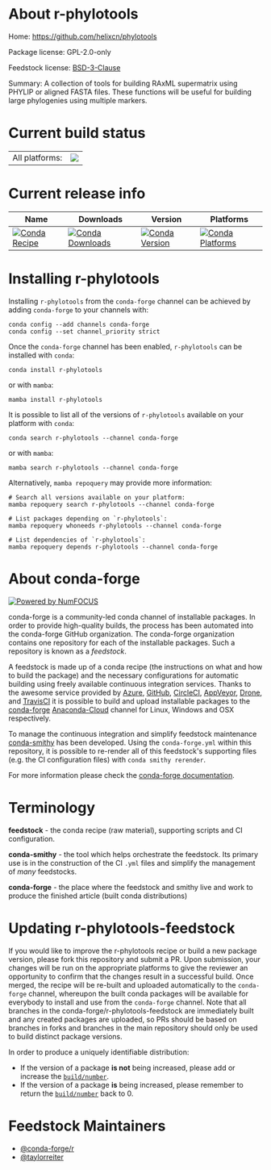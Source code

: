 About r-phylotools
==================

Home: https://github.com/helixcn/phylotools

Package license: GPL-2.0-only

Feedstock license: [BSD-3-Clause](https://github.com/conda-forge/r-phylotools-feedstock/blob/main/LICENSE.txt)

Summary: A collection of tools for building RAxML supermatrix using PHYLIP or aligned FASTA files. These functions will be useful for building large phylogenies using multiple markers.

Current build status
====================


<table><tr><td>All platforms:</td>
    <td>
      <a href="https://dev.azure.com/conda-forge/feedstock-builds/_build/latest?definitionId=10641&branchName=main">
        <img src="https://dev.azure.com/conda-forge/feedstock-builds/_apis/build/status/r-phylotools-feedstock?branchName=main">
      </a>
    </td>
  </tr>
</table>

Current release info
====================

| Name | Downloads | Version | Platforms |
| --- | --- | --- | --- |
| [![Conda Recipe](https://img.shields.io/badge/recipe-r--phylotools-green.svg)](https://anaconda.org/conda-forge/r-phylotools) | [![Conda Downloads](https://img.shields.io/conda/dn/conda-forge/r-phylotools.svg)](https://anaconda.org/conda-forge/r-phylotools) | [![Conda Version](https://img.shields.io/conda/vn/conda-forge/r-phylotools.svg)](https://anaconda.org/conda-forge/r-phylotools) | [![Conda Platforms](https://img.shields.io/conda/pn/conda-forge/r-phylotools.svg)](https://anaconda.org/conda-forge/r-phylotools) |

Installing r-phylotools
=======================

Installing `r-phylotools` from the `conda-forge` channel can be achieved by adding `conda-forge` to your channels with:

```
conda config --add channels conda-forge
conda config --set channel_priority strict
```

Once the `conda-forge` channel has been enabled, `r-phylotools` can be installed with `conda`:

```
conda install r-phylotools
```

or with `mamba`:

```
mamba install r-phylotools
```

It is possible to list all of the versions of `r-phylotools` available on your platform with `conda`:

```
conda search r-phylotools --channel conda-forge
```

or with `mamba`:

```
mamba search r-phylotools --channel conda-forge
```

Alternatively, `mamba repoquery` may provide more information:

```
# Search all versions available on your platform:
mamba repoquery search r-phylotools --channel conda-forge

# List packages depending on `r-phylotools`:
mamba repoquery whoneeds r-phylotools --channel conda-forge

# List dependencies of `r-phylotools`:
mamba repoquery depends r-phylotools --channel conda-forge
```


About conda-forge
=================

[![Powered by
NumFOCUS](https://img.shields.io/badge/powered%20by-NumFOCUS-orange.svg?style=flat&colorA=E1523D&colorB=007D8A)](https://numfocus.org)

conda-forge is a community-led conda channel of installable packages.
In order to provide high-quality builds, the process has been automated into the
conda-forge GitHub organization. The conda-forge organization contains one repository
for each of the installable packages. Such a repository is known as a *feedstock*.

A feedstock is made up of a conda recipe (the instructions on what and how to build
the package) and the necessary configurations for automatic building using freely
available continuous integration services. Thanks to the awesome service provided by
[Azure](https://azure.microsoft.com/en-us/services/devops/), [GitHub](https://github.com/),
[CircleCI](https://circleci.com/), [AppVeyor](https://www.appveyor.com/),
[Drone](https://cloud.drone.io/welcome), and [TravisCI](https://travis-ci.com/)
it is possible to build and upload installable packages to the
[conda-forge](https://anaconda.org/conda-forge) [Anaconda-Cloud](https://anaconda.org/)
channel for Linux, Windows and OSX respectively.

To manage the continuous integration and simplify feedstock maintenance
[conda-smithy](https://github.com/conda-forge/conda-smithy) has been developed.
Using the ``conda-forge.yml`` within this repository, it is possible to re-render all of
this feedstock's supporting files (e.g. the CI configuration files) with ``conda smithy rerender``.

For more information please check the [conda-forge documentation](https://conda-forge.org/docs/).

Terminology
===========

**feedstock** - the conda recipe (raw material), supporting scripts and CI configuration.

**conda-smithy** - the tool which helps orchestrate the feedstock.
                   Its primary use is in the construction of the CI ``.yml`` files
                   and simplify the management of *many* feedstocks.

**conda-forge** - the place where the feedstock and smithy live and work to
                  produce the finished article (built conda distributions)


Updating r-phylotools-feedstock
===============================

If you would like to improve the r-phylotools recipe or build a new
package version, please fork this repository and submit a PR. Upon submission,
your changes will be run on the appropriate platforms to give the reviewer an
opportunity to confirm that the changes result in a successful build. Once
merged, the recipe will be re-built and uploaded automatically to the
`conda-forge` channel, whereupon the built conda packages will be available for
everybody to install and use from the `conda-forge` channel.
Note that all branches in the conda-forge/r-phylotools-feedstock are
immediately built and any created packages are uploaded, so PRs should be based
on branches in forks and branches in the main repository should only be used to
build distinct package versions.

In order to produce a uniquely identifiable distribution:
 * If the version of a package **is not** being increased, please add or increase
   the [``build/number``](https://docs.conda.io/projects/conda-build/en/latest/resources/define-metadata.html#build-number-and-string).
 * If the version of a package **is** being increased, please remember to return
   the [``build/number``](https://docs.conda.io/projects/conda-build/en/latest/resources/define-metadata.html#build-number-and-string)
   back to 0.

Feedstock Maintainers
=====================

* [@conda-forge/r](https://github.com/conda-forge/r/)
* [@taylorreiter](https://github.com/taylorreiter/)

